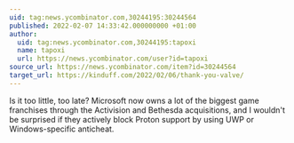 ```yaml
---
uid: tag:news.ycombinator.com,30244195:30244564
published: 2022-02-07 14:33:42.000000000 +01:00
author:
  uid: tag:news.ycombinator.com,30244195:tapoxi
  name: tapoxi
  url: https://news.ycombinator.com/user?id=tapoxi
source_url: https://news.ycombinator.com/item?id=30244564
target_url: https://kinduff.com/2022/02/06/thank-you-valve/
---
```


Is it too little, too late? Microsoft now owns a lot of the biggest game franchises through the Activision and Bethesda acquisitions, and I wouldn't be surprised if they actively block Proton support by using UWP or Windows-specific anticheat.